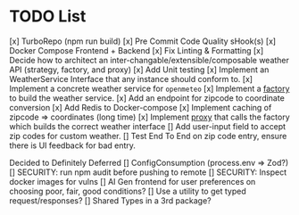# TODO List

[x] TurboRepo (npm run build)
[x] Pre Commit Code Quality sHook(s)
[x] Docker Compose Frontend + Backend
[x] Fix Linting & Formatting
[x] Decide how to architect an inter-changable/extensible/composable weather API (strategy, factory, and proxy)
[x] Add Unit testing
[x] Implement an WeatherService Interface that any instance should conform to.
[x] Implement a concrete weather service for `openmeteo`
[x] Implement a [factory](https://sbcode.net/typescript/factory/) to build the weather service.
[x] Add an endpoint for zipcode to coordinate conversion
[x] Add Redis to Docker-compose
[x] Implement caching of zipcode => coordinates (long time)
[x] Implement [proxy](https://sbcode.net/typescript/proxy/) that calls the factory which builds the correct weather interface
[] Add user-input field to accept zip codes for custom weather.
[] Test End To End on zip code entry, ensure there is UI feedback for bad entry.


Decided to Definitely Deferred
[] ConfigConsumption (process.env => Zod?)
[] SECURITY: run npm audit before pushing to remote
[] SECURITY: Inspect docker images for vulns
[] AI Gen frontend for user preferences on choosing poor, fair, good conditions?
[] Use a utility to get typed request/responses?
[] Shared Types in a 3rd package? 
